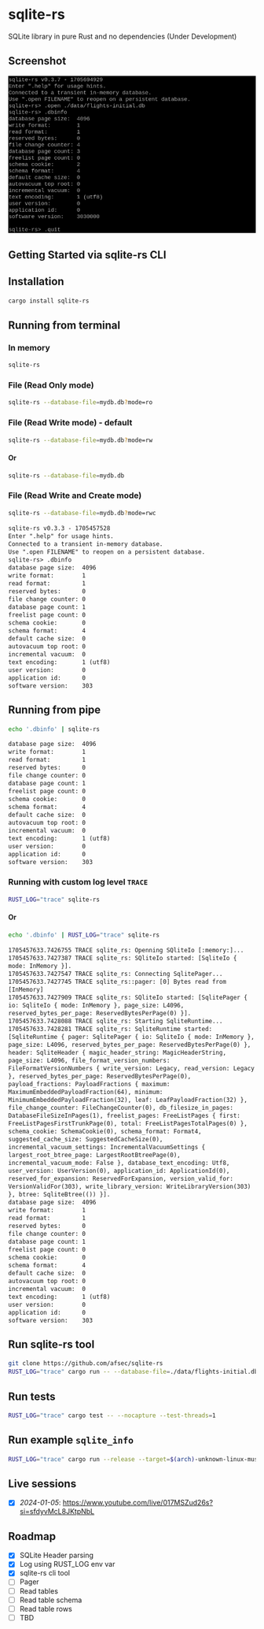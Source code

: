 # sqlite-rs
SQLite library in pure Rust and no dependencies (Under Development)

## Screenshot
![screenshot](/docs/img/sqlite-rs.png "sqlite-rs cli tool")

## Getting Started via sqlite-rs CLI

## Installation
```sh
cargo install sqlite-rs
```


## Running from terminal
### In memory
```sh
sqlite-rs
```

### File (Read Only mode)
```sh
sqlite-rs --database-file=mydb.db?mode=ro
```

### File (Read Write mode) - default
```sh
sqlite-rs --database-file=mydb.db?mode=rw
```

#### Or 
```sh
sqlite-rs --database-file=mydb.db
```

### File (Read Write and Create mode)
```sh
sqlite-rs --database-file=mydb.db?mode=rwc
```


```log
sqlite-rs v0.3.3 - 1705457528
Enter ".help" for usage hints.
Connected to a transient in-memory database.
Use ".open FILENAME" to reopen on a persistent database.
sqlite-rs> .dbinfo
database page size:  4096
write format:        1
read format:         1
reserved bytes:      0
file change counter: 0
database page count: 1
freelist page count: 0
schema cookie:       0
schema format:       4
default cache size:  0
autovacuum top root: 0
incremental vacuum:  0
text encoding:       1 (utf8)
user version:        0
application id:      0
software version:    303
```
## Running from pipe
```sh
echo '.dbinfo' | sqlite-rs
```

```log
database page size:  4096
write format:        1
read format:         1
reserved bytes:      0
file change counter: 0
database page count: 1
freelist page count: 0
schema cookie:       0
schema format:       4
default cache size:  0
autovacuum top root: 0
incremental vacuum:  0
text encoding:       1 (utf8)
user version:        0
application id:      0
software version:    303
```

### Running with custom log level `TRACE`

```sh
RUST_LOG="trace" sqlite-rs
```

#### Or
```sh
echo '.dbinfo' | RUST_LOG="trace" sqlite-rs
```


```log
1705457633.7426755 TRACE sqlite_rs: Openning SQliteIo [:memory:]...
1705457633.7427387 TRACE sqlite_rs: SQliteIo started: [SqliteIo { mode: InMemory }].
1705457633.7427547 TRACE sqlite_rs: Connecting SqlitePager...
1705457633.7427745 TRACE sqlite_rs::pager: [0] Bytes read from [InMemory]
1705457633.7427909 TRACE sqlite_rs: SQliteIo started: [SqlitePager { io: SqliteIo { mode: InMemory }, page_size: L4096, reserved_bytes_per_page: ReservedBytesPerPage(0) }].
1705457633.7428088 TRACE sqlite_rs: Starting SqliteRuntime...
1705457633.7428281 TRACE sqlite_rs: SqliteRuntime started: [SqliteRuntime { pager: SqlitePager { io: SqliteIo { mode: InMemory }, page_size: L4096, reserved_bytes_per_page: ReservedBytesPerPage(0) }, header: SqliteHeader { magic_header_string: MagicHeaderString, page_size: L4096, file_format_version_numbers: FileFormatVersionNumbers { write_version: Legacy, read_version: Legacy }, reserved_bytes_per_page: ReservedBytesPerPage(0), payload_fractions: PayloadFractions { maximum: MaximumEmbeddedPayloadFraction(64), minimum: MinimumEmbeddedPayloadFraction(32), leaf: LeafPayloadFraction(32) }, file_change_counter: FileChangeCounter(0), db_filesize_in_pages: DatabaseFileSizeInPages(1), freelist_pages: FreeListPages { first: FreeListPagesFirstTrunkPage(0), total: FreeListPagesTotalPages(0) }, schema_cookie: SchemaCookie(0), schema_format: Format4, suggested_cache_size: SuggestedCacheSize(0), incremental_vacuum_settings: IncrementalVacuumSettings { largest_root_btree_page: LargestRootBtreePage(0), incremental_vacuum_mode: False }, database_text_encoding: Utf8, user_version: UserVersion(0), application_id: ApplicationId(0), reserved_for_expansion: ReservedForExpansion, version_valid_for: VersionValidFor(303), write_library_version: WriteLibraryVersion(303) }, btree: SqliteBtree(()) }].
database page size:  4096
write format:        1
read format:         1
reserved bytes:      0
file change counter: 0
database page count: 1
freelist page count: 0
schema cookie:       0
schema format:       4
default cache size:  0
autovacuum top root: 0
incremental vacuum:  0
text encoding:       1 (utf8)
user version:        0
application id:      0
software version:    303

```

## Run sqlite-rs tool
```sh
git clone https://github.com/afsec/sqlite-rs
RUST_LOG="trace" cargo run -- --database-file=./data/flights-initial.db
```

## Run tests
```sh
RUST_LOG="trace" cargo test -- --nocapture --test-threads=1
```

## Run example `sqlite_info`
```sh
RUST_LOG="trace" cargo run --release --target=$(arch)-unknown-linux-musl --example sqlite_info
```

## Live sessions

- [x] *2024-01-05*: https://www.youtube.com/live/017MSZud26s?si=sfdyvMcL8JKtpNbL
## Roadmap

- [x] SQLite Header parsing
- [x] Log using RUST_LOG env var
- [x] sqlite-rs cli tool
- [ ] Pager
- [ ] Read tables
- [ ] Read table schema
- [ ] Read table rows
- [ ] TBD
